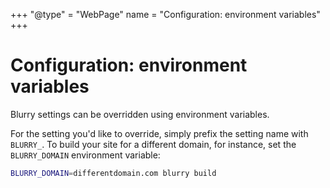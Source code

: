 +++
"@type" = "WebPage"
name = "Configuration: environment variables"
+++

# Configuration: environment variables

Blurry settings can be overridden using environment variables.

For the setting you'd like to override, simply prefix the setting name with `BLURRY_`.
To build your site for a different domain, for instance, set the `BLURRY_DOMAIN` environment variable:

```bash
BLURRY_DOMAIN=differentdomain.com blurry build
```
